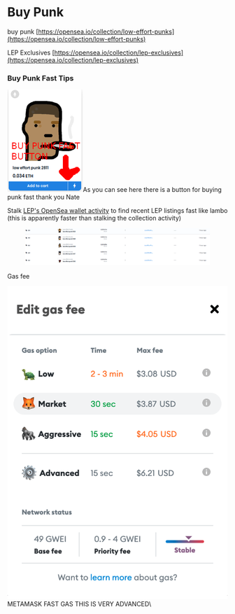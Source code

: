 # Buy Punk

buy punk [https://opensea.io/collection/low-effort-punks](https://opensea.io/collection/low-effort-punks)



LEP Exclusives [https://opensea.io/collection/lep-exclusives](https://opensea.io/collection/lep-exclusives)

### Buy Punk Fast Tips

![](../.gitbook/assets/BUYPUNKFAST.png)As you can see here there is a button for buying punk fast thank you Nate&#x20;



Stalk [LEP's OpenSea wallet activity](https://opensea.io/LowEffortPunks?tab=activity\&search\[eventTypes]\[0]=AUCTION\_CREATED) to find recent LEP listings fast like lambo (this is apparently faster than stalking the collection activity)

<figure><img src="../.gitbook/assets/image (6).png" alt=""><figcaption></figcaption></figure>

Gas fee

![](<../.gitbook/assets/image (5).png>)METAMASK FAST GAS THIS IS VERY ADVANCED\
